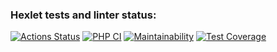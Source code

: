 ### Hexlet tests and linter status:
[![Actions Status](https://github.com/ivan24/php-project-lvl2/workflows/hexlet-check/badge.svg)](https://github.com/ivan24/php-project-lvl2/actions)
[![PHP CI](https://github.com/ivan24/php-project-lvl2/actions/workflows/get-dff-check.yml/badge.svg)](https://github.com/ivan24/php-project-lvl2/actions/workflows/get-dff-check.yml)
[![Maintainability](https://api.codeclimate.com/v1/badges/90e7ede4c41ceb514bb3/maintainability)](https://codeclimate.com/github/ivan24/php-project-lvl2/maintainability)
[![Test Coverage](https://api.codeclimate.com/v1/badges/90e7ede4c41ceb514bb3/test_coverage)](https://codeclimate.com/github/ivan24/php-project-lvl2/test_coverage)
